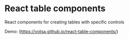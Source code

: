 # React table components

React components for creating tables with specific controls

Demo: (https://votsa.github.io/react-table-components/)